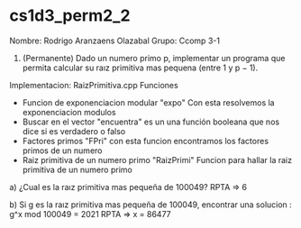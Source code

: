 # cs1d3_perm2_2

Nombre: Rodrigo Aranzaens Olazabal
Grupo: Ccomp 3-1

1. (Permanente) Dado un numero primo p, implementar un programa que permita calcular su
raız primitiva mas pequena (entre 1 y p − 1).

 Implementacion: RaizPrimitiva.cpp
 Funciones

 * Funcion de exponenciacion modular "expo"
     Con esta resolvemos la exponenciacion modulos
 * Buscar en el vector "encuentra"
     es un una función booleana que nos dice si es verdadero o falso
 * Factores primos "FPri"
     con esta funcion encontramos los factores primos de un numero
 * Raiz primitiva de un numero primo "RaizPrimi"
     Funcion para hallar la raiz primitiva de un numero primo

a) ¿Cual es la raız primitiva mas pequeña de 100049? RPTA =>
6

b) Si g es la raız primitiva mas pequeña de 100049, encontrar una solucion : g^x mod 100049 = 2021 RPTA =>
x = 86477

 
 
